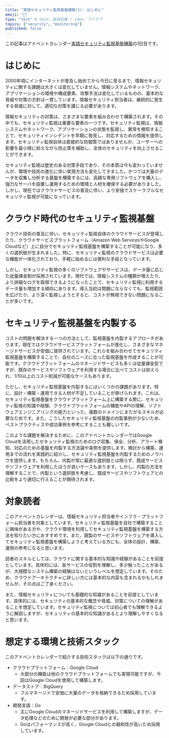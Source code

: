 ```yaml
---
title: "実践セキュリティ監視基盤構築(1): はじめに"
emoji: "🔎"
type: "tech" # tech: 技術記事 / idea: アイデア
topics: ["security", "monitoring"]
published: false
---
```


この記事はアドベントカレンダー[実践セキュリティ監視基盤構築](https://adventar.org/calendars/9986)の1日目です。

# はじめに

2000年頃にインターネットが普及し始めてから今日に至るまで、情報セキュリティに関する課題は大きくは変化していません。情報システムやネットワーク、アプリケーションの環境や構成要素、攻撃手法は変化しているものの、基本的な脅威や対策の方針は一貫しています。情報セキュリティ担当者は、継続的に発生する脅威に対して、適切な対策を講じる必要があります。

情報セキュリティの対策は、さまざまな要素を組み合わせて構築されます。その中でも、セキュリティ監視は重要な要素の一つです。セキュリティ監視は、情報システムやネットワーク、アプリケーションの状態を監視し、異常を検知することで、セキュリティインシデントを早期に発見し、対応するための情報を提供します。セキュリティ監視自体は直接的な防御策ではありませんが、ユーザーへの影響を最小限に抑えながら防止策を補助し、全体のセキュリティを向上させることができます。

セキュリティ監視は歴史のある対策手段であり、その本質は今も変わっていませんが、環境や技術の進化に伴い実現方法も変化してきました。かつては大量のデータを収集し分析する基盤を構築するには、高額な専用ソフトウェアを購入し、強力なサーバを設置し運用するための環境と人材を確保する必要がありました。しかし、現在ではクラウドサービスの普及に伴い、より安価でスケーラブルなセキュリティ監視が可能になっています。

# クラウド時代のセキュリティ監視基盤

クラウド技術の普及に伴い、セキュリティ監視自体のクラウドサービスが登場したり、クラウドサービスプラットフォーム（Amazon Web ServicesやGoogle Cloudなど）上に自分でセキュリティ監視基盤を構築することが可能になり、多くの選択肢が生まれました。特に、セキュリティ監視のクラウドサービスは必要な機能が一体化されており、手軽に始めるには便利な手段となっています。

しかし、セキュリティ監視の多くのソフトウェアやサービスは、データ量に応じた従量課金制が採用されています。現代では、情報システムの種類が増えたり、より詳細なログを取得できるようになったことで、セキュリティ監視に利用するデータ量も増加する傾向にあります。導入当初は問題にならなくても、監視範囲を広げたり、より深く監視しようとすると、コストが無視できない問題になることが多いです。

# セキュリティ監視基盤を内製する

コストの問題を解決する一つの方法として、監視基盤を内製するアプローチがあります。現在ではクラウドサービスプラットフォームが進化し、さまざまなマネージドサービスが安価に提供されています。これらを組み合わせてセキュリティ監視基盤を構築することで、自社のニーズに合った監視基盤を作成することが可能です。クラウドプラットフォームのマネージドサービスも多くは従量課金型ですが、既存のサービスやソフトウェアを利用する場合に比べてコストは抑えられ、1/10以上のコスト削減が可能なケースもあります。

ただし、セキュリティ監視基盤を内製するにはいくつかの課題があります。特に、設計・構築・運用できる人材が不足していることが挙げられます。これは、セキュリティ監視基盤をクラウドプラットフォーム上に構築する際に、セキュリティ監視の知識や経験、クラウドプラットフォームの機能やAPIの理解、ソフトウェアエンジニアリングの能力といった、複数のドメインにまたがるスキルが必要なためです。また、こうしたセキュリティ監視基盤の内製事例が少ないため、ベストプラクティスや成功事例を参考にすることも難しいです。

このような課題を解決するために、このアドベントカレンダーではGoogle Cloudを活用したセキュリティ監視のためのログ収集、保全、分析、アラート検知、対応のための基盤を内製する方法論や実例を提供します。検討から構築、運用までの流れを実践的に紹介し、セキュリティ監視基盤を内製するためのノウハウを提供します。もちろん、内製が常に最適な選択肢とは限らず、既成サービスやソフトウェアを利用したほうが良いケースもあります。しかし、内製の方法を理解することで、内製という選択肢を考慮し、既成サービスやソフトウェアとの比較をより適切に行えることが期待されます。

# 対象読者

このアドベントカレンダーは、情報セキュリティ担当者やインフラ・プラットフォーム担当者を対象としています。セキュリティ監視基盤を自社で構築することに興味がある方や、クラウド環境を利用してセキュリティ監視基盤を構築する方法を知りたい方におすすめです。また、既製のサービスやソフトウェアを導入してセキュリティ監視基盤を構築しようと考えている方にも、全体の設計、構築、運用の参考になると思います。

読者のスキルとしては、クラウドに関する基本的な知識や経験があることを前提としています。具体的には、各サービスの役割を理解し、多少触ったことがあるが、大規模なシステム構築の経験はないというレベルを想定しています。そのため、クラウドアーキテクチャに詳しい方には基本的な内容も含まれるかもしれませんが、その点はご了承ください。

また、情報セキュリティについても基礎的な知識があることを前提としています。具体的には、セキュリティの基本的な概念や脅威、対策についての理解があることを想定しています。セキュリティ監視については初心者でも理解できるように解説しますが、セキュリティの基本的な知識があるとより理解しやすくなると思います。

# 想定する環境と技術スタック

このアドベントカレンダーで紹介する技術スタックは以下の通りです。

- クラウドプラットフォーム：Google Cloud
  - 大部分の機能は他のクラウドプラットフォームでも実現可能ですが、今回はGoogle Cloudを使用して構築します。
- データストア：BigQuery
  - フルマネージドで安価に大量のデータを格納できるため採用しています。
- 開発言語：Go
  - 主にGoogle Cloudのマネージドサービスを利用して構築しますが、データ処理などのために開発が必要な部分があります。
  - Goはパフォーマンスが高く、Google Cloudとの親和性が高いため採用しています。